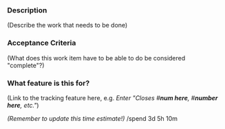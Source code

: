 ### Description

(Describe the work that needs to be done)

### Acceptance Criteria

(What does this work item have to be able to do be considered "complete"?)

### What feature is this for?

(Link to the tracking feature here, e.g. *Enter "Closes #**num here**, #**number here**, etc."*)

*(Remember to update this time estimate!)*
/spend 3d 5h 10m
